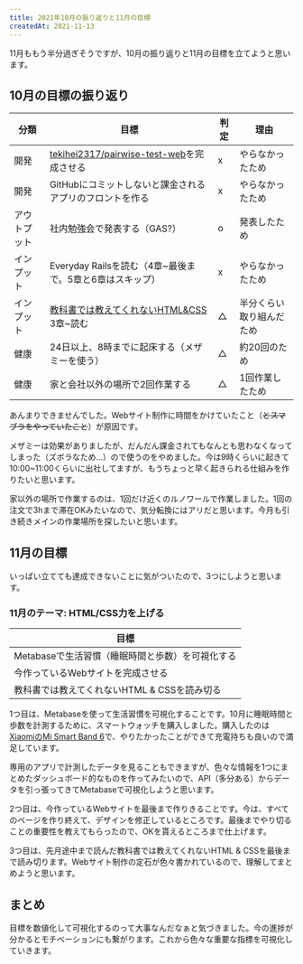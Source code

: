 ```yaml
---
title: 2021年10月の振り返りと11月の目標
createdAt: 2021-11-13
---
```


11月ももう半分過ぎそうですが、10月の振り返りと11月の目標を立てようと思います。

## 10月の目標の振り返り

| 分類         | 目標                                                                                                                             | 判定 | 理由                     |
| ------------ | -------------------------------------------------------------------------------------------------------------------------------- | ---- | ------------------------ |
| 開発         | [tekihei2317/pairwise-test-web](https://github.com/tekihei2317/pairwise-test-web)を完成させる                                    | x    | やらなかったため         |
| 開発         | GitHubにコミットしないと課金されるアプリのフロントを作る                                                                         | x    | やらなかったため         |
| アウトプット | 社内勉強会で発表する（GAS?）                                                                                                     | o    | 発表したため             |
| インプット   | Everyday Railsを読む（4章~最後まで。5章と6章はスキップ）                                                                         | x    | やらなかったため         |
| インプット   | [教科書では教えてくれないHTML&CSS](https://www.amazon.co.jp/dp/B0991Z8CVM/ref=dp-kindle-redirect?_encoding=UTF8&btkr=1) 3章~読む | △    | 半分くらい取り組んだため |
| 健康         | 24日以上、8時までに起床する（メザミーを使う）                                                                                    | △    | 約20回のため             |
| 健康         | 家と会社以外の場所で2回作業する                                                                                                  | △    | 1回作業したため          |

あんまりできませんでした。Webサイト制作に時間をかけていたこと（~~とスマブラをやっていたこと~~）が原因です。

メザミーは効果がありましたが、だんだん課金されてもなんとも思わなくなってしまった（ズボラなため...）ので使うのをやめました。今は9時くらいに起きて10:00~11:00くらいに出社してますが、もうちょっと早く起きられる仕組みを作りたいと思います。

家以外の場所で作業するのは、1回だけ近くのルノワールで作業しました。1回の注文で3hまで滞在OKみたいなので、気分転換にはアリだと思います。今月も引き続きメインの作業場所を探したいと思います。

## 11月の目標

いっぱい立てても達成できないことに気がついたので、3つにしようと思います。

### 11月のテーマ: HTML/CSS力を上げる

| 目標                                             |
| ------------------------------------------------ |
| Metabaseで生活習慣（睡眠時間と歩数）を可視化する |
| 今作っているWebサイトを完成させる                |
| 教科書では教えてくれないHTML & CSSを読み切る     |

1つ目は、Metabaseを使って生活習慣を可視化することです。10月に睡眠時間と歩数を計測するために、スマートウォッチを購入しました。購入したのは[XiaomiのMi Smart Band 6](https://www.amazon.co.jp/%E3%80%90%E6%97%A5%E6%9C%AC%E6%AD%A3%E8%A6%8F%E4%BB%A3%E7%90%86%E5%BA%97%E5%93%81%E3%80%91Xiaomi-1-56%E3%82%A4%E3%83%B3%E3%83%81%E3%83%87%E3%82%A3%E3%82%B9%E3%83%97%E3%83%AC%E3%82%A4-14%E6%97%A5%E9%96%93%E3%81%AE%E3%83%90%E3%83%83%E3%83%86%E3%83%AA%E3%83%BC%E6%8C%81%E7%B6%9A%E6%99%82%E9%96%93-%E7%A8%AE%E9%A1%9E%E3%82%A8%E3%82%AF%E3%82%B5%E3%82%B5%E3%82%A4%E3%82%BA%E3%83%A2%E3%83%BC%E3%83%89-LINE%E3%83%BB%E3%83%A1%E3%83%83%E3%82%BB%E3%83%BC%E3%82%B8%E3%83%BB%E7%9D%80%E4%BF%A1%E3%83%BB%E5%BA%A7%E3%82%8A%E3%81%99%E3%81%8E%E9%80%9A%E7%9F%A5/dp/B097918L2C/ref=sr_1_2_sspa?__mk_ja_JP=%E3%82%AB%E3%82%BF%E3%82%AB%E3%83%8A&keywords=xiaomi+%E3%82%B9%E3%83%9E%E3%83%BC%E3%83%88%E3%82%A6%E3%82%A9%E3%83%83%E3%83%81&qid=1636773052&s=electronics&sr=1-2-spons&psc=1&spLa=ZW5jcnlwdGVkUXVhbGlmaWVyPUExVDdIR0dQUEdPVUw2JmVuY3J5cHRlZElkPUEwMDM1NTE2Mk8zNFo0Sk81S0FTRSZlbmNyeXB0ZWRBZElkPUExRzc5RFJMUklLUlBVJndpZGdldE5hbWU9c3BfYXRmJmFjdGlvbj1jbGlja1JlZGlyZWN0JmRvTm90TG9nQ2xpY2s9dHJ1ZQ==)で、やりたかったことができて充電持ちも良いので満足しています。

専用のアプリで計測したデータを見ることもできますが、色々な情報を1つにまとめたダッシュボード的なものを作ってみたいので、API（多分ある）からデータを引っ張ってきてMetabaseで可視化しようと思います。

2つ目は、今作っているWebサイトを最後まで作りきることです。今は、すべてのページを作り終えて、デザインを修正しているところです。最後までやり切ることの重要性を教えてもらったので、OKを貰えるところまで仕上げます。

3つ目は、先月途中まで読んだ教科書では教えてくれないHTML & CSSを最後まで読み切ります。Webサイト制作の定石が色々書かれているので、理解してまとめようと思います。

## まとめ

目標を数値化して可視化するのって大事なんだなぁと気づきました。今の進捗が分かるとモチベーションにも繋がります。これから色々な重要な指標を可視化していきます。
